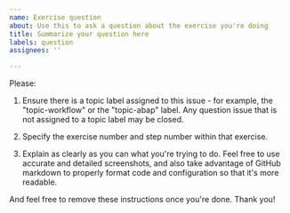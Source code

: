 ```yaml
---
name: Exercise question
about: Use this to ask a question about the exercise you're doing
title: Summarize your question here
labels: question
assignees: ''

---
```


Please: 

1. Ensure there is a topic label assigned to this issue - for example, the "topic-workflow" or the "topic-abap" label. Any question issue that is not assigned to a topic label may be closed.

2. Specify the exercise number and step number within that exercise.

3. Explain as clearly as you can what you're trying to do. Feel free to use accurate and detailed screenshots, and also take advantage of GitHub markdown to properly format code and configuration so that it's more readable. 

And feel free to remove these instructions once you're done. Thank you!
